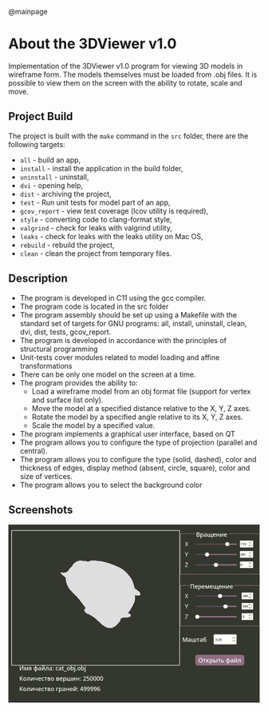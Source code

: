 @mainpage 
# About the 3DViewer v1.0

Implementation of the 3DViewer v1.0 program for viewing 3D models in wireframe form. The models themselves must be loaded from .obj files. It is possible to view them on the screen with the ability to rotate, scale and move.

## Project Build

The project is built with the `make` command in the `src` folder, there are the following targets:  
- `all` - build an app,  
- `install` - install the application in the build folder,  
- `uninstall` - uninstall,  
- `dvi` - opening help,  
- `dist` - archiving the project,  
- `test` - Run unit tests for model part of an app,  
- `gcov_report` - view test coverage (lcov utility is required),  
- `style` - converting code to clang-format style,  
- `valgrind` - check for leaks with valgrind utility,  
- `leaks` - check for leaks with the leaks utility on Mac OS,  
- `rebuild` - rebuild the project,  
- `clean` - clean the project from temporary files.

## Description

- The program is developed in C11 using the gcc compiler.
- The program code is located in the src folder 
- The program assembly should be set up using a Makefile with the standard set of targets for GNU programs: all, install, uninstall, clean, dvi, dist, tests, gcov_report.
- The program is developed in accordance with the principles of structural programming
- Unit-tests cover modules related to model loading and affine transformations
- There can be only one model on the screen at a time.
- The program provides the ability to:
    - Load a wireframe model from an obj format file (support for vertex and surface list only).
    - Move the model at a specified distance relative to the X, Y, Z axes.
    - Rotate the model by a specified angle relative to its X, Y, Z axes.
    - Scale the model by a specified value.
- The program implements a graphical user interface, based on QT
- The program allows you to configure the type of projection (parallel and central).
- The program allows you to configure the type (solid, dashed), color and thickness of edges, display method (absent, circle, square), color and size of vertices.
- The program allows you to select the background color

 ## Screenshots

 ![app](screenshots/app.png)  
